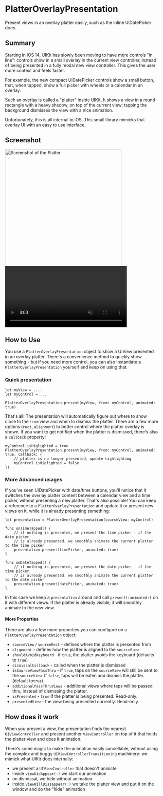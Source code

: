 # PlatterOverlayPresentation
Present views in an overlay platter easily, such as the inline UIDatePicker does.

## Summary

Starting in iOS 14, UIKit has slowly been moving to have more controls "in line": controls show in a small overlay in the current view controller, instead of being presented in a fully modal new view controller. This gives the user more context and feels faster.

For example, the new compact UIDatePicker controls show a small button, that, when tapped, show a full picker with wheels or a calendar in an overlay.

Such an overlay is called a "platter" inside UIKit. It shows a view in a round rectangle with a heavy shadow, on top of the current view: tapping the background dismisses the view with a nice animation.

Unfortunately, this is all internal to iOS. This small library mimicks that overlay UI with an easy to use interface.

## Screenshot

<img width="382" alt="Screenshot of the Platter" src="https://github.com/user-attachments/assets/4c2e4f5b-b06e-4042-a2c0-cd35c506f0f7" />

<video src="https://private-user-images.githubusercontent.com/168214/400195523-dac038e2-12ed-4375-af1d-d4a493a33dc6.mp4?jwt=eyJhbGciOiJIUzI1NiIsInR5cCI6IkpXVCJ9.eyJpc3MiOiJnaXRodWIuY29tIiwiYXVkIjoicmF3LmdpdGh1YnVzZXJjb250ZW50LmNvbSIsImtleSI6ImtleTUiLCJleHAiOjE3MzYwNzU0NzYsIm5iZiI6MTczNjA3NTE3NiwicGF0aCI6Ii8xNjgyMTQvNDAwMTk1NTIzLWRhYzAzOGUyLTEyZWQtNDM3NS1hZjFkLWQ0YTQ5M2EzM2RjNi5tcDQ_WC1BbXotQWxnb3JpdGhtPUFXUzQtSE1BQy1TSEEyNTYmWC1BbXotQ3JlZGVudGlhbD1BS0lBVkNPRFlMU0E1M1BRSzRaQSUyRjIwMjUwMTA1JTJGdXMtZWFzdC0xJTJGczMlMkZhd3M0X3JlcXVlc3QmWC1BbXotRGF0ZT0yMDI1MDEwNVQxMTA2MTZaJlgtQW16LUV4cGlyZXM9MzAwJlgtQW16LVNpZ25hdHVyZT0xMjVmNzVlYzYyMDlhZmE5OWU5MmY0OTI3MTM1NmE0MmMwZWZkMDI4NTUxMjMyODM5YmY4ZjkzMWZjYjA4ODVkJlgtQW16LVNpZ25lZEhlYWRlcnM9aG9zdCJ9.MaFktxLHliu9_987udGlnNweaDj4oKqS4v4uolBweVs" data-canonical-src="https://private-user-images.githubusercontent.com/168214/400195523-dac038e2-12ed-4375-af1d-d4a493a33dc6.mp4?jwt=eyJhbGciOiJIUzI1NiIsInR5cCI6IkpXVCJ9.eyJpc3MiOiJnaXRodWIuY29tIiwiYXVkIjoicmF3LmdpdGh1YnVzZXJjb250ZW50LmNvbSIsImtleSI6ImtleTUiLCJleHAiOjE3MzYwNzU0NzYsIm5iZiI6MTczNjA3NTE3NiwicGF0aCI6Ii8xNjgyMTQvNDAwMTk1NTIzLWRhYzAzOGUyLTEyZWQtNDM3NS1hZjFkLWQ0YTQ5M2EzM2RjNi5tcDQ_WC1BbXotQWxnb3JpdGhtPUFXUzQtSE1BQy1TSEEyNTYmWC1BbXotQ3JlZGVudGlhbD1BS0lBVkNPRFlMU0E1M1BRSzRaQSUyRjIwMjUwMTA1JTJGdXMtZWFzdC0xJTJGczMlMkZhd3M0X3JlcXVlc3QmWC1BbXotRGF0ZT0yMDI1MDEwNVQxMTA2MTZaJlgtQW16LUV4cGlyZXM9MzAwJlgtQW16LVNpZ25hdHVyZT0xMjVmNzVlYzYyMDlhZmE5OWU5MmY0OTI3MTM1NmE0MmMwZWZkMDI4NTUxMjMyODM5YmY4ZjkzMWZjYjA4ODVkJlgtQW16LVNpZ25lZEhlYWRlcnM9aG9zdCJ9.MaFktxLHliu9_987udGlnNweaDj4oKqS4v4uolBweVs" controls="controls" muted="muted" class="d-block rounded-bottom-2 border-top width-fit" style="max-height:640px; min-height: 200px">
  </video>

## How to Use

You use a `PlatterOverlayPresentation` object to show a UIView presented in an overlay platter. There's a convenience method to quickly show something - but if you need more control, you can also instantiate a `PlatterOverlayPresentation` yourself and keep on using that.

### Quick presentation

```
let myView = ....
let myControl = ...

PlatterOverlayPresentation.present(myView, from: myControl, animated: true)
```

That's all! The presentation will automatically figure out where to show close to the `from` view 
and when to dismiss the platter. There are a few more options (`rect`, `alignment`) to better control where the platter overlay is shown. If you want to get notified when the platter is dismissed, there's also a `callback` property:

```
myControl.isHiglighted = true
PlatterOverlayPresentation.present(myView, from: myControl, animated: true, callback: {
	// platter is no longer presented, update highlighting
	myControl.isHiglighted = false
})
```

### More Advanced usages

If you've seen UIDatePicker with date/time buttons, you'll notice that it switches the 
overlay platter content between a calendar view and a time picker, without presenting a new platter. That's also possible! You can keep a reference to a `PlatterOverlayPresentation` and update it or present new views on it, while it is already presenting something:

```
let presentation = PlatterOverlayPresentation(sourceView: myControl)

func onTimeTapped() {
	// if nothing is presented, we present the time picker - if the date picker
	// is already presented, we smoothly animate the current platter to the time picker
	presentation.present(timePicker, animated: true)
}

func onDateTapped() {
	// if nothing is presented, we present the date picker - if the time picker
	// is already presented, we smoothly animate the current platter to the date picker
	presentation.present(datePicker, animated: true)
}
```

In this case we keep a `presentation` around and call `present(:animated:)` on it
with different views. If the platter is already visible, it will smoothly animate to the new
view.

#### More Properties

There are also a few more properties you can configure on a `PlatterOverlayPresentation` object:

- `sourceView` / `sourceRect` - defines where the platter is presented from
- `alignment` - defines how the platter is aligned to the `sourceView`
- `shouldAvoidKeyboard` - if `true`, the platter avoids the keyboard (defaults to `true`)
- `dismissalCallback` - called when the platter is dismissed
- `isSourceViewPassThru` - if  `true`, taps on the `sourceView` will still be sent to the `sourceView`. If `false`, taps will be eaten and dismiss the platter. (default to`true`)
- `additionalPassThruViews` - additional views where taps will be passed thru, instead of dismissing the platter.
- `isPresented` - `true` if the platter is being presented. Read-only.
- `presentedView` - the view being presented currently. Read-only.


## How does it work

When you present a view, the presentation finds the nearest `UIViewController` and present another `ViewController` on top of it that holds the platter view and does it animation.

There's some magic to make the animation easily cancellable, without using the complex and buggy `UIViewControllerTransitioning` machinery: we mimick what UIKit does internally:
- we present a `UIViewController` that doesn't animate
- inside `viewDidAppear(:)` we start our animation
- on dismissal, we hide without animation
- inside `viewWillDissappear(:)` we take the platter view and put it on the window and do the "hide" animation
 
